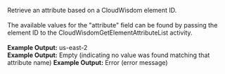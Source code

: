 Retrieve an attribute based on a CloudWisdom element ID.
<br><br>
The available values for the "attribute" field can be found by passing the element ID to the CloudWisdomGetElementAttributeList activity.
<br><br>
<b>Example Output:</b> us-east-2
<br>
<b>Example Output:</b> Empty (indicating no value was found matching that attribute name)
<b>Example Output:</b> Error (error message)
